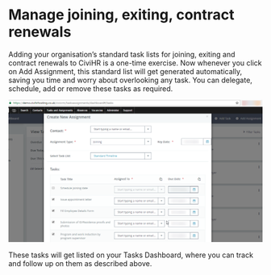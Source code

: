 Manage joining, exiting, contract renewals
==========

Adding your organisation’s standard task lists for joining, exiting and contract renewals to CiviHR is a one-time exercise. Now whenever you click on Add Assignment, this standard list will get generated automatically, saving you time and worry about overlooking any task. You can delegate, schedule, add or remove these tasks as required.

![image](../img/create-assignment.png)

These tasks will get listed on your Tasks Dashboard, where you can track and follow up on them as described above. 
